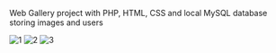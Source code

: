 Web Gallery project with PHP, HTML, CSS and local MySQL database storing images and users

![1](https://github.com/ivelin-ivan0v/web-gallery/assets/57407936/7ddc1d8c-f695-4bd3-8f81-45f381e2d91a)
![2](https://github.com/ivelin-ivan0v/web-gallery/assets/57407936/90e2afd0-783e-40e9-b401-01b069157c97)
![3](https://github.com/ivelin-ivan0v/web-gallery/assets/57407936/56ebf629-5b10-4a05-b97e-4eab7ccc1082)
